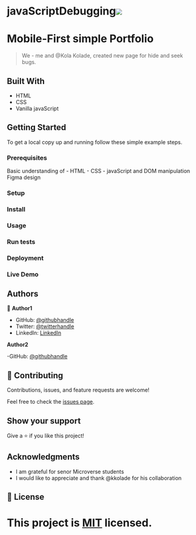 # javaScriptDebugging![](https://img.shields.io/badge/Microverse-blueviolet)

# Mobile-First simple Portfolio

> We - me and @Kola Kolade, created new page for hide and seek bugs.

## Built With

- HTML
- CSS
- Vanilla javaScript

## Getting Started

To get a local copy up and running follow these simple example steps.

### Prerequisites

Basic understanding of - HTML - CSS - javaScript and DOM manipulation Figma design

### Setup

### Install

### Usage



### Run tests

### Deployment


### Live Demo


## Authors

👤 **Author1**

- GitHub: [@githubhandle](https://github.com/belaymit?tab=repositories)
- Twitter: [@twitterhandle](https://twitter.com/2belamit)
- LinkedIn: [LinkedIn](https://www.linkedin.com/in/belay-birhanu-144ba714b/)


**Author2**

-GitHub: [@githubhandle](https://github.com/kkolade/kolakolade.me)

## 🤝 Contributing

Contributions, issues, and feature requests are welcome!

Feel free to check the [issues page](../../issues/).

## Show your support

Give a ⭐️ if you like this project!

## Acknowledgments

- I am grateful for senor Microverse students
- I would like to appreciate and thank @kkolade  for his collaboration

## 📝 License

# This project is [MIT](./LICENSE) licensed.
